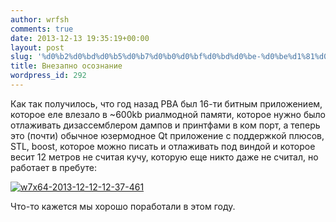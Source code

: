 ```yaml
---
author: wrfsh
comments: true
date: 2013-12-13 19:35:19+00:00
layout: post
slug: '%d0%b2%d0%bd%d0%b5%d0%b7%d0%b0%d0%bf%d0%bd%d0%be-%d0%be%d1%81%d0%be%d0%b7%d0%bd%d0%b0%d0%bd%d0%b8%d0%b5'
title: Внезапно осознание
wordpress_id: 292
---
```


Как так получилось, что год назад PBA был 16-ти битным приложением, которое еле влезало в ~600kb риалмодной памяти, которое нужно было отлаживать дизассемблером дампов и принтфами в ком порт, а теперь это (почти) обычное юзермодное Qt приложение с поддержкой плюсов, STL, boost, которое можно писать и отлаживать под виндой и которое весит 12 метров не считая кучу, которую еще никто даже не считал, но работает в пребуте:

[![w7x64-2013-12-12-12-37-461](http://wrfsh.files.wordpress.com/2013/12/w7x64-2013-12-12-12-37-4611.png?w=300)](http://wrfsh.files.wordpress.com/2013/12/w7x64-2013-12-12-12-37-4611.png)

Что-то кажется мы хорошо поработали в этом году.
